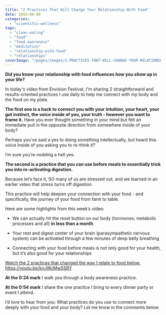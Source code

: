 ```yaml
---
title: "2 Practices That Will Change Your Relationship With Food"
date: 2016-08-06
categories: 
  - "scientific-wellness"
tags: 
  - "clean-eating"
  - "food"
  - "food-awareness"
  - "meditation"
  - "relationship-with-food"
  - "relationships"
coverImage: "/pages/images/2-PRACTICES-THAT-WILL-CHANGE-YOUR-RELATIONSHIP-WITH-FOOD-1024x576.jpg"
---
```



**Did you know your relationship with food influences how you show up in your life?**

In today's video from Envision Festival, I'm sharing 2 straightforward and results-oriented practices I use daily to help me connect with my body and the food on my plate.

**The first one is a hack to connect you with your intuition, your heart, your gut instinct, the voice inside of you, your truth - however you want to frame it.** Have you ever thought something in your mind but felt an immediate pull in the opposite direction from somewhere inside of your body?

Perhaps you’ve said a yes to doing something intellectually, but heard this voice inside of you asking you to re-think it?

I’m sure you’re nodding a hell yes.

**The second is a practice that you can use before meals to essentially trick you into re-activating digestion.**

Because let’s face it, SO many of us are stressed out, and we learned in an earlier video that stress turns off digestion.

This practice will help deepen your connection with your food - and specifically, the journey of your food from farm to table.

Here are some highlights from this week’s video:

- We can actually hit the reset button on our body (hormones, metabolic processes and all) **in less than a month**
    
- Your rest and digest center of your brain (parasympathetic nervous system) can be activated through a few minutes of deep belly breathing
    
- Connecting with your food before meals is not only good for your health, but it’s also good for your relationships
    

[Watch the 2 practices that changed the way I relate to food below:](https://youtu.be/knJWcMwSSRY) https://youtu.be/knJWcMwSSRY

**At the 0:24 mark** I walk you through a body awareness practice.

**At the 0:54 mark** I share the one practice I bring to every dinner party or event I attend.

I’d love to hear from you: What practices do you use to connect more deeply with your food and your body? Let me know in the comments below.
